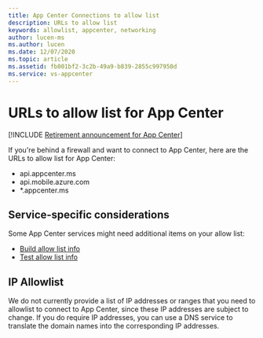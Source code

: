 ```yaml
---
title: App Center Connections to allow list
description: URLs to allow list
keywords: allowlist, appcenter, networking
author: lucen-ms
ms.author: lucen
ms.date: 12/07/2020
ms.topic: article
ms.assetid: fb001bf2-3c2b-49a9-b839-2855c997950d
ms.service: vs-appcenter
---
```


# URLs to allow list for App Center

[!INCLUDE [Retirement announcement for App Center](~/includes/retirement.md)]

If you're behind a firewall and want to connect to App Center, here are the URLs to allow list for App Center:

- api.appcenter.ms
- api.mobile.azure.com
- *.appcenter.ms

## Service-specific considerations
Some App Center services might need additional items on your allow list:

- [Build allow list info](~/build/connect.md#connecting-to-a-source-repository)
- [Test allow list info](~/test-cloud/troubleshooting/server-connection.md)

## IP Allowlist
We do not currently provide a list of IP addresses or ranges that you need to allowlist to connect to App Center, since these IP addresses are subject to change. If you do require IP addresses, you can use a DNS service to translate the domain names into the corresponding IP addresses.
